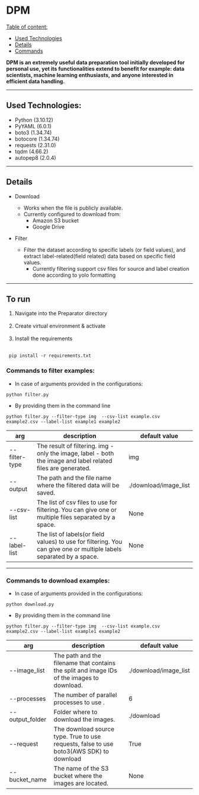 # DPM
[Table of content:](#description)
- [Used Technologies](#used-technologies)
- [Details](#details)
- [Commands](#to-run)

**DPM is an extremely useful data preparation tool initially developed for personal use, yet its functionalities extend to benefit for example: data scientists, machine learning enthusiasts, and anyone interested in efficient data handling.**

---
## Used Technologies:
- Python (3.10.12)
- PyYAML (6.0.1)
- boto3 (1.34.74)
- botocore (1.34.74)
- requests (2.31.0)
- tqdm (4.66.2)
- autopep8 (2.0.4)

---
## Details

- Download
  - Works when the file is publicly available. 
  - Currently configured to download from:
    - Amazon S3 bucket
    - Google Drive

- Filter
  - Filter the dataset according to specific labels (or field values), and extract label-related(field related) data based on specific field values.
    - Currently filtering support csv files for source and label creation done according to yolo formatting

---
## To run
1. Navigate into the Preparator directory </br></br>
2. Create virtual environment & activate </br></br>
3. Install the requirements </br></br>

```commandline
 pip install -r requirements.txt
```


### Commands to filter examples:

- In case of arguments provided in the configurations: 

```commandline
python filter.py
```

- By providing them in the command line

```commandline
python filter.py --filter-type img  --csv-list example.csv example2.csv --label-list example1 example2
```

| arg          | description                                                                                                         | default value         | 
|--------------|---------------------------------------------------------------------------------------------------------------------|-----------------------|
| --filter-type| The result of filtering. img - only the image, label - both the image and label related files are generated.        | img                   |
| --output     | The path and the file name where the filtered data will be saved.                                                   | ./download/image_list |
| --csv-list   | The list of csv files to use for filtering. You can give one or multiple files separated by a space.                | None                  |
| --label-list | The list of labels(or field values) to use for filtering. You can give one or multiple labels separated by a space. | None                  |

---

### Commands to download examples:
- In case of arguments provided in the configurations: 

```commandline
python download.py
```

- By providing them in the command line

```commandline
python filter.py --filter-type img  --csv-list example.csv example2.csv --label-list example1 example2
```

| arg             | description                                                                                |  default value              | 
|-----------------|--------------------------------------------------------------------------------------------|-----------------------------|
| --image_list    | The path and the filename that contains the split and image IDs of the images to download. | ./download/image_list       |
| --processes     | The number of parallel processes to use .                                                  | 6                           |
| --output_folder | Folder where to download the images.                                                       | ./download                  |
| --request       | The download source type. True to use requests, false to use boto3(AWS SDK) to download    | True                        |
| --bucket_name   | The name of the S3 bucket where the images are located.                                    | None                        |
